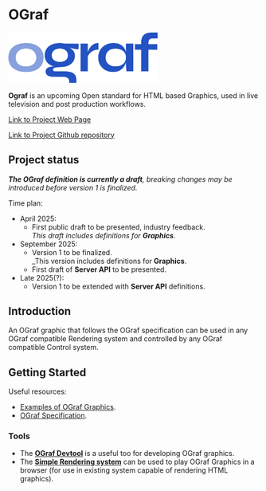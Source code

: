 # OGraf

<img src="docs/logo/ograf-logo-colour.svg" width="300"/>

**Ograf** is an upcoming Open standard for HTML based Graphics, used in live television and post production workflows.

[Link to Project Web Page](https://ograf.ebu.io)

[Link to Project Github repository ](https://github.com/ebu/ograf)

## Project status

_**The OGraf definition is currently a draft**, breaking changes may be introduced before version 1 is finalized._

Time plan:

- April 2025:
  - First public draft to be presented, industry feedback.<br />
    _This draft includes definitions for **Graphics**._
- September 2025:
  - Version 1 to be finalized.<br />
    \_This version includes definitions for **Graphics**.
  - First draft of **Server API** to be presented.
- Late 2025(?):
  - Version 1 to be extended with **Server API** definitions.

## Introduction

An OGraf graphic that follows the OGraf specification can be used in any OGraf compatible Rendering system and controlled by any OGraf compatible Control system.

## Getting Started

Useful resources:
* [Examples of OGraf Graphics](https://github.com/ebu/ograf/tree/main/v1-draft-0/examples).
* [OGraf Specification](./v1-draft-0/specification/docs/Specification.md).


### Tools

* The **[OGraf Devtool](https://github.com/SuperFlyTV/ograf-devtool)** is a useful too for developing OGraf graphics.
* The **[Simple Rendering system](https://github.com/SuperFlyTV/ograf-server)** can be used to play OGraf Graphics in a browser (for use in existing system capable of rendering HTML graphics).
